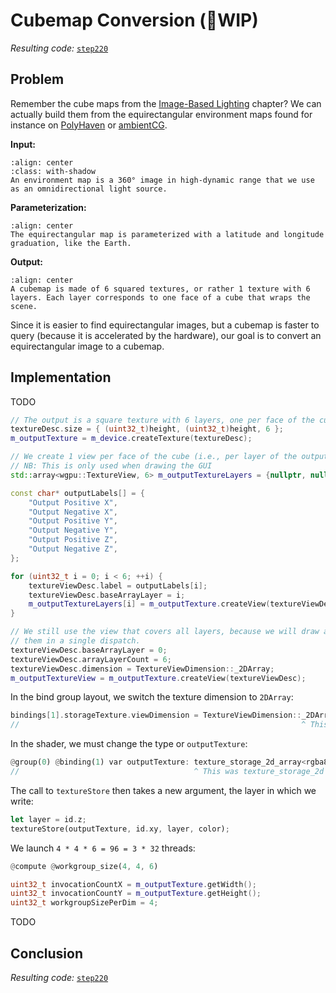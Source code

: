 Cubemap Conversion (🚧WIP)
==================

*Resulting code:* [`step220`](https://github.com/eliemichel/LearnWebGPU-Code/tree/step220)

Problem
-------

Remember the cube maps from the [Image-Based Lighting](../../basic-3d-rendering/lighting-and-material/ibl.md) chapter? We can actually build them from the equirectangular environment maps found for instance on [PolyHaven](https://polyhaven.com/hdris) or [ambientCG](https://ambientcg.com/list?type=HDRI).

**Input:**

```{figure} /images/autumn_park.webp
:align: center
:class: with-shadow
An environment map is a 360° image in high-dynamic range that we use as an omnidirectional light source.
```

**Parameterization:**

```{figure} /images/ibl-coords.png
:align: center
The equirectangular map is parameterized with a latitude and longitude graduation, like the Earth.
```

**Output:**

```{figure} /images/cubemap-conv/cubemap.svg
:align: center
A cubemap is made of 6 squared textures, or rather 1 texture with 6 layers. Each layer corresponds to one face of a cube that wraps the scene.
```

Since it is easier to find equirectangular images, but a cubemap is faster to query (because it is accelerated by the hardware), our goal is to convert an equirectangular image to a cubemap.

Implementation
--------------

TODO

```C++
// The output is a square texture with 6 layers, one per face of the cube
textureDesc.size = { (uint32_t)height, (uint32_t)height, 6 };
m_outputTexture = m_device.createTexture(textureDesc);
```

```C++
// We create 1 view per face of the cube (i.e., per layer of the output texture)
// NB: This is only used when drawing the GUI
std::array<wgpu::TextureView, 6> m_outputTextureLayers = {nullptr, nullptr, nullptr, nullptr, nullptr, nullptr};
```

```C++
const char* outputLabels[] = {
	"Output Positive X",
	"Output Negative X",
	"Output Positive Y",
	"Output Negative Y",
	"Output Positive Z",
	"Output Negative Z",
};

for (uint32_t i = 0; i < 6; ++i) {
	textureViewDesc.label = outputLabels[i];
	textureViewDesc.baseArrayLayer = i;
	m_outputTextureLayers[i] = m_outputTexture.createView(textureViewDesc);
}

// We still use the view that covers all layers, because we will draw all of
// them in a single dispatch.
textureViewDesc.baseArrayLayer = 0;
textureViewDesc.arrayLayerCount = 6;
textureViewDesc.dimension = TextureViewDimension::_2DArray;
m_outputTextureView = m_outputTexture.createView(textureViewDesc);
```

In the bind group layout, we switch the texture dimension to `2DArray`:

```C++
bindings[1].storageTexture.viewDimension = TextureViewDimension::_2DArray;
//                                                               ^ This was _2D
```

In the shader, we must change the type or `outputTexture`:

```rust
@group(0) @binding(1) var outputTexture: texture_storage_2d_array<rgba8unorm,write>;
//                                       ^ This was texture_storage_2d
```

The call to `textureStore` then takes a new argument, the layer in which we write:

```rust
let layer = id.z;
textureStore(outputTexture, id.xy, layer, color);
```

We launch `4 * 4 * 6 = 96 = 3 * 32` threads:

```rust
@compute @workgroup_size(4, 4, 6)
```

```C++
uint32_t invocationCountX = m_outputTexture.getWidth();
uint32_t invocationCountY = m_outputTexture.getHeight();
uint32_t workgroupSizePerDim = 4;
```

TODO

Conclusion
----------

*Resulting code:* [`step220`](https://github.com/eliemichel/LearnWebGPU-Code/tree/step220)
